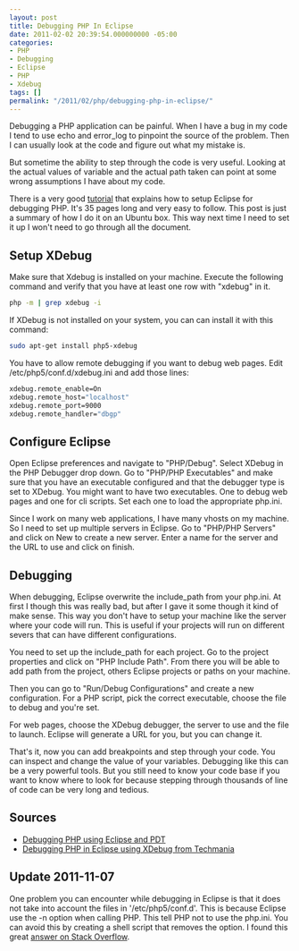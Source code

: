```yaml
---
layout: post
title: Debugging PHP In Eclipse
date: 2011-02-02 20:39:54.000000000 -05:00
categories:
- PHP
- Debugging
- Eclipse
- PHP
- Xdebug
tags: []
permalink: "/2011/02/php/debugging-php-in-eclipse/"
---
```

Debugging a PHP application can be painful. When I have a bug in my code I tend to use echo and error\_log to pinpoint the source of the problem. Then I can usually look at the code and figure out what my mistake is.

But sometime the ability to step through the code is very useful. Looking at the actual values of variable and the actual path taken can point at some wrong assumptions I have about my code.

There is a very good [tutorial](http://www.eclipse.org/pdt/articles/debugger/os-php-eclipse-pdt-debug-pdf.pdf "Tutorial on setting up Eclipse for debugging") that explains how to setup Eclipse for debugging PHP. It's 35 pages long and very easy to follow. This post is just a summary of how I do it on an Ubuntu box. This way next time I need to set it up I won't need to go through all the document.

## Setup XDebug

Make sure that Xdebug is installed on your machine. Execute the following command and verify that you have at least one row with "xdebug" in it.  
```bash
php -m | grep xdebug -i
```

If XDebug is not installed on your system, you can can install it with this command:  

```bash
sudo apt-get install php5-xdebug
```

You have to allow remote debugging if you want to debug web pages. Edit /etc/php5/conf.d/xdebug.ini and add those lines:  

```bash
xdebug.remote_enable=On
xdebug.remote_host="localhost"
xdebug.remote_port=9000
xdebug.remote_handler="dbgp"
```

## Configure Eclipse

Open Eclipse preferences and navigate to "PHP/Debug". Select XDebug in the PHP Debugger drop down. Go to "PHP/PHP Executables" and make sure that you have an executable configured and that the debugger type is set to XDebug. You might want to have two executables. One to debug web pages and one for cli scripts. Set each one to load the appropriate php.ini.

Since I work on many web applications, I have many vhosts on my machine. So I need to set up multiple servers in Eclipse. Go to "PHP/PHP Servers" and click on New to create a new server. Enter a name for the server and the URL to use and click on finish.

## Debugging

When debugging, Eclipse overwrite the include\_path from your php.ini. At first I though this was really bad, but after I gave it some though it kind of make sense. This way you don't have to setup your machine like the server where your code will run. This is useful if your projects will run on different severs that can have different configurations.

You need to set up the include\_path for each project. Go to the project properties and click on "PHP Include Path". From there you will be able to add path from the project, others Eclipse projects or paths on your machine.

Then you can go to "Run/Debug Configurations" and create a new configuration. For a PHP script, pick the correct executable, choose the file to debug and you're set.

For web pages, choose the XDebug debugger, the server to use and the file to launch. Eclipse will generate a URL for you, but you can change it.

That's it, now you can add breakpoints and step through your code. You can inspect and change the value of your variables. Debugging like this can be a very powerful tools. But you still need to know your code base if you want to know where to look for because stepping through thousands of line of code can be very long and tedious.

## Sources

- [Debugging PHP using Eclipse and PDT](http://www.eclipse.org/pdt/articles/debugger/os-php-eclipse-pdt-debug-pdf.pdf "Tutorial on setting up Eclipse for debugging")
- [Debugging PHP in Eclipse using XDebug from Techmania](http://techmania.wordpress.com/2008/07/02/debugging-php-in-eclipse-using-xdebug/ "Debugging PHP in Eclipse using XDebug from Techmania")

## Update 2011-11-07

One problem you can encounter while debugging in Eclipse is that it does not take into account the files in '/etc/php5/conf.d'. This is because Eclipse use the -n option when calling PHP. This tell PHP not to use the php.ini. You can avoid this by creating a shell script that removes the option. I found this great [answer on Stack Overflow](http://stackoverflow.com/questions/6238873/eclipse-and-xdebug-does-not-parse-additional-ini-files-in-etc-php5-conf-d "Eclipse and Xdebug does not parse additional ini files in /etc/php5/conf.d").

